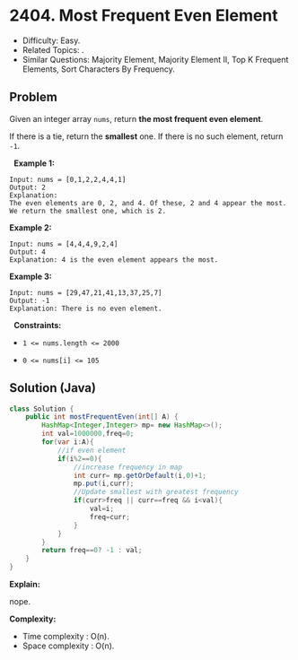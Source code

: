 # 2404. Most Frequent Even Element

- Difficulty: Easy.
- Related Topics: .
- Similar Questions: Majority Element, Majority Element II, Top K Frequent Elements, Sort Characters By Frequency.

## Problem

Given an integer array ```nums```, return **the most frequent even element**.

If there is a tie, return the **smallest** one. If there is no such element, return ```-1```.

 
**Example 1:**

```
Input: nums = [0,1,2,2,4,4,1]
Output: 2
Explanation:
The even elements are 0, 2, and 4. Of these, 2 and 4 appear the most.
We return the smallest one, which is 2.
```

**Example 2:**

```
Input: nums = [4,4,4,9,2,4]
Output: 4
Explanation: 4 is the even element appears the most.
```

**Example 3:**

```
Input: nums = [29,47,21,41,13,37,25,7]
Output: -1
Explanation: There is no even element.
```

 
**Constraints:**


	
- ```1 <= nums.length <= 2000```
	
- ```0 <= nums[i] <= 105```



## Solution (Java)

```java
class Solution {
    public int mostFrequentEven(int[] A) {
        HashMap<Integer,Integer> mp= new HashMap<>();
        int val=1000000,freq=0;
        for(var i:A){
            //if even element
            if(i%2==0){
                //increase frequency in map
                int curr= mp.getOrDefault(i,0)+1;
                mp.put(i,curr);
                //Update smallest with greatest frequency
                if(curr>freq || curr==freq && i<val){
                    val=i;
                    freq=curr;
                }
            }
        }
        return freq==0? -1 : val;
    }
}
```

**Explain:**

nope.

**Complexity:**

* Time complexity : O(n).
* Space complexity : O(n).
